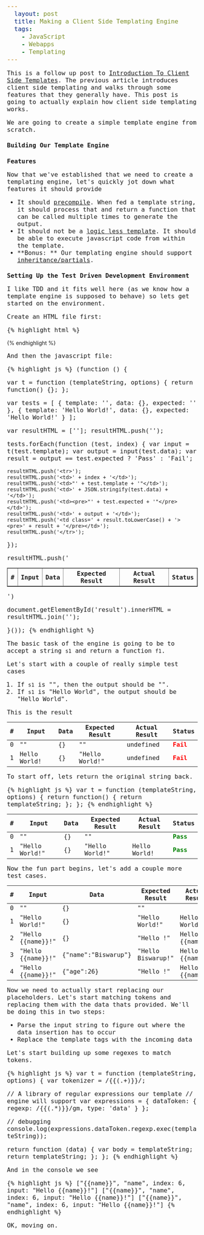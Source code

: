 ```yaml
---
  layout: post
  title: Making a Client Side Templating Engine
  tags:
    - JavaScript
    - Webapps
    - Templating
---
```


This is a follow up post to [Introduction To Client Side Templates](http://shiny.co.in/introduction-to-client-side-templates/). The previous article introduces client side templating and walks through some features that they generally have. This post is going to actually explain how client side templating works.

We are going to create a simple template engine from scratch.



## Building Our Template Engine

### Features

Now that we've established that we need to create a templating engine, let's quickly jot down what features it should provide

* It should [precompile](/introduction-to-client-side-templates/#precompilation). When fed a template string, it should process that and return a function that can be called multiple times to generate the output.
* It should not be a [logic less template](http://shiny.co.in/introduction-to-client-side-templates/#traditional-non-logic-less-templates-). It should be able to execute javascript code from within the template.
* **Bonus: ** Our templating engine should support [inheritance/partials](http://shiny.co.in/introduction-to-client-side-templates/#partials). 


### Setting Up the Test Driven Development Environment

I like TDD and it fits well here (as we know how a template engine is supposed to behave) so lets get started on the environment.

Create an HTML file first:

{% highlight html %}
<!DOCTYPE html>
<html>
<head>
  <title>A Client Side Templating Engine</title>
  <style type="text/css">
    * {
      font-family: monospace;
      font-size: 16px;
    }
    .pass {
      color: green;
      font-weight: bold;
    }
    .fail {
      color: red;
      font-weight: bold;
    }
  </style>
</head>
<body>
  <div id="result"></div>
</body>
<script type="text/javascript" src="main.js"></script>
</html>
{% endhighlight %}

And then the javascript file:

{% highlight js %}
(function () {

  var t = function (templateString, options) {
    return function() {};
  };

  var tests = [
    { template: '', data: {}, expected: '' },
    { template: 'Hello World!', data: {}, expected: 'Hello World!' }
  ];

  var resultHTML = ['<table border=1 width=100%>'];
  resultHTML.push('<tr><th>#</th><th>Input</th><th>Data</th><th>Expected Result</th><th>Actual Result</th><th>Status</th></tr>');

  tests.forEach(function (test, index) {
    var input = t(test.template);
    var output = input(test.data);
    var result = output == test.expected ? 'Pass' : 'Fail';

    resultHTML.push('<tr>');
    resultHTML.push('<td>' + index + '</td>');
    resultHTML.push('<td>"' + test.template + '"</td>');
    resultHTML.push('<td>' + JSON.stringify(test.data) + '</td>');
    resultHTML.push('<td><pre>"' + test.expected + '"</pre></td>');
    resultHTML.push('<td>' + output + '</td>');
    resultHTML.push('<td class=' + result.toLowerCase() + '><pre>' + result + '</pre></td>');
    resultHTML.push('</tr>');
  });

  resultHTML.push('</table>')

  document.getElementById('result').innerHTML = resultHTML.join('');

}());
{% endhighlight %}


The basic task of the engine is going to be to accept a string `s1` and return a function `f1`. 

Let's start with a couple of really simple test cases

1. If `s1` is "", then the output should be "".
2. If `s1` is "Hello World", the output should be "Hello World".

This is the result

<div id="result">
  <table class="pure-table pure-table-horizontal table-test-results" width="100%">
    <thead>
      <tr>
        <th>#</th>
        <th>Input</th>
        <th>Data</th>
        <th>Expected Result</th>
        <th>Actual Result</th>
        <th>Status</th>
      </tr>
    </thead>
    <tbody>
      <tr>
        <td>0</td>
        <td>""</td>
        <td>{}</td>
        <td>""</td>
        <td>undefined</td>
        <td class="fail">Fail</td>
      </tr>
      <tr>
        <td>1</td>
        <td>Hello World!</td>
        <td>{}</td>
        <td>"Hello World!"</td>
        <td>undefined</td>
        <td class="fail">Fail</td>
      </tr>
    </tbody>
  </table>
</div>


To start off, lets return the original string back.

{% highlight js %}
var t = function (templateString, options) {
  return function() {
    return templateString;
  };
};
{% endhighlight %}

<div id="result"><table class="pure-table pure-table-horizontal table-test-results" width="100%"><thead><tr><th>#</th><th>Input</th><th>Data</th><th>Expected Result</th><th>Actual Result</th><th>Status</th></tr></thead><tbody><tr><td>0</td><td>""</td><td>{}</td><td>""</td><td></td><td class="pass">Pass</td></tr><tr><td>1</td><td>"Hello World!"</td><td>{}</td><td>"Hello World!"</td><td>Hello World!</td><td class="pass">Pass</td></tr></tbody></table></div>


Now the fun part begins, let's add a couple more test cases.

<div id="result"><table class="pure-table pure-table-horizontal table-test-results" width="100%"><thead><tr><th>#</th><th>Input</th><th>Data</th><th>Expected Result</th><th>Actual Result</th><th>Status</th></tr></thead><tbody><tr><td>0</td><td>""</td><td>{}</td><td>""</td><td></td><td class="pass">Pass</td></tr><tr><td>1</td><td>"Hello World!"</td><td>{}</td><td>"Hello World!"</td><td>Hello World!</td><td class="pass">Pass</td></tr><tr><td>2</td><td>"Hello {{name}}!"</td><td>{}</td><td>"Hello !"</td><td>Hello {{name}}!</td><td class="fail">Fail</td></tr><tr><td>3</td><td>"Hello {{name}}!"</td><td>{"name":"Biswarup"}</td><td>"Hello Biswarup!"</td><td>Hello {{name}}!</td><td class="fail">Fail</td></tr><tr><td>4</td><td>"Hello {{name}}!"</td><td>{"age":26}</td><td>"Hello !"</td><td>Hello {{name}}!</td><td class="fail">Fail</td></tr></tbody></table></div>


Now we need to actually start replacing our placeholders. Let's start matching tokens and replacing them with the data thats provided. We'll be doing this in two steps:

* Parse the input string to figure out where the data insertion has to occur
* Replace the template tags with the incoming data

Let's start building up some regexes to match tokens.

{% highlight js %}
var t = function (templateString, options) {
  var tokenizer = /{{(.+)}}/;

  // A library of regular expressions our template
  // engine will support
  var expressions = {
    dataToken: {
      regexp: /\{\{(.*)\}\}/gm,
      type: 'data'
    }
  };

  // debugging
  console.log(expressions.dataToken.regexp.exec(templateString));

  return function (data) {
    var body = templateString;
    return templateString;
  };
};
{% endhighlight %}

And in the console we see

{% highlight js %}
["{{name}}", "name", index: 6, input: "Hello {{name}}!"]
["{{name}}", "name", index: 6, input: "Hello {{name}}!"]
["{{name}}", "name", index: 6, input: "Hello {{name}}!"]
{% endhighlight %}

OK, moving on.









<style type="text/css">
  .table-test-results {
    font-family: monospace;
    font-size: 16px;
  }
  .table-test-results .pass {
    color: green;
    font-weight: bold;
  }
  .table-test-results .fail {
    color: red;
    font-weight: bold;
  }
</style>